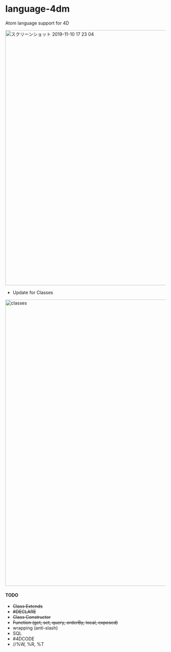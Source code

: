 # language-4dm
 Atom language support for 4D

<img width="800" alt="スクリーンショット 2019-11-10 17 23 04" src="https://user-images.githubusercontent.com/1725068/68541105-cd49a480-03de-11ea-8573-c97fadaf3a7d.png">

* Update for Classes

<img width="898" alt="classes" src="https://user-images.githubusercontent.com/1725068/137390849-993cbf86-f80c-46bc-b1d3-12835784994a.png">

#### TODO

* ~~Class Extends~~
* ~~#DECLARE~~
* ~~Class Constructor~~
* ~~Function (get, set, query, orderBy, local, exposed)~~
* wrapping (anti-slash)
* SQL
* #4DCODE
* //%W, %R, %T

